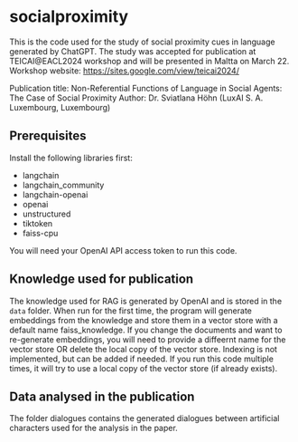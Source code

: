 # socialproximity

This is the code used for the study of social proximity cues in language generated by ChatGPT.
The study was accepted for publication at TEICAI@EACL2024 workshop and will be presented in Maltta on March 22.
Workshop website: https://sites.google.com/view/teicai2024/

Publication title: Non-Referential Functions of Language in Social Agents: The Case of Social Proximity
Author: Dr. Sviatlana Höhn (LuxAI S. A. Luxembourg, Luxembourg)

## Prerequisites

Install the following libraries first:
- langchain
- langchain_community
- langchain-openai
- openai
- unstructured
- tiktoken
- faiss-cpu 

You will need your OpenAI API access token to run this code. 

## Knowledge used for publication

The knowledge used for RAG is generated by OpenAI and is stored in the `data` folder. When run for the first time, the program will generate embeddings from the knowledge and store them in a vector store with a default name faiss_knowledge. If you change the documents and want to re-generate embeddings, you will need to provide a diffeernt name for the vector store OR delete the local copy of the vector store.
Indexing is not implemented, but can be added if needed.
If you run this code multiple times, it will try to use a local copy of the vector store (if already exists).

## Data analysed in the publication

The folder dialogues contains the generated dialogues between artificial characters used for the analysis in the paper. 
